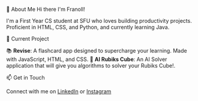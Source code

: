 👋 About Me
Hi there I'm Franoll!

I'm a First Year CS student at SFU who loves building productivity projects. Proficient in HTML, CSS, and Python, and currently learning Java.

🚀 Current Project

📚 **Revise**: A flashcard app designed to supercharge your learning. Made with JavaScript, HTML, and CSS.
🧩 **AI Rubiks Cube**: An AI Solver application that will give you algorithms to solver your Rubiks Cube!.

📫 Get in Touch

Connect with me on [LinkedIn](https://www.linkedin.com/in/franollf) or [Instagram](https://www.instagram.com/franollf/)
